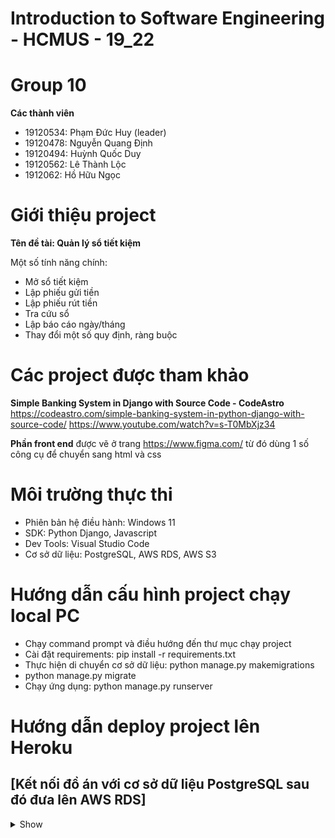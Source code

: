 # Introduction to Software Engineering - HCMUS - 19_22

# Group 10 
**Các thành viên**

- 19120534: Phạm Đức Huy (leader)
- 19120478: Nguyễn Quang Định 
- 19120494: Huỳnh Quốc Duy
- 19120562: Lê Thành Lộc
- 1912062: Hồ Hữu Ngọc

# Giới thiệu project
**Tên đề tài: Quản lý sổ tiết kiệm**

Một số tính năng chính:
- Mở sổ tiết kiệm
- Lập phiếu gửi tiền
- Lập phiếu rút tiền
- Tra cứu sổ
- Lập báo cáo ngày/tháng
- Thay đổi một số quy định, ràng buộc

# Các project được tham khảo

**Simple Banking System in Django with Source Code - CodeAstro**
https://codeastro.com/simple-banking-system-in-python-django-with-source-code/ 
https://www.youtube.com/watch?v=s-T0MbXjz34

**Phần front end** được vẽ ở trang https://www.figma.com/ từ đó dùng 1 số công cụ để chuyển sang html và css

# Môi trường thực thi
- Phiên bản hệ điều hành: Windows 11
- SDK: Python Django, Javascript
- Dev Tools: Visual Studio Code
- Cơ sở dữ liệu: PostgreSQL, AWS RDS, AWS S3
# Hướng dẫn cấu hình project chạy local PC
- Chạy command prompt và điều hướng đến thư mục chạy project
- Cài đặt requirements: pip install -r requirements.txt
- Thực hiện di chuyển cơ sở dữ liệu: python manage.py makemigrations
- python manage.py migrate
- Chạy ứng dụng: python manage.py runserver
# Hướng dẫn deploy project lên Heroku
## [Kết nối đồ án với cơ sở dữ liệu PostgreSQL sau đó đưa lên AWS RDS]

<details><summary>Show</summary>
    
- Tải Postgres [(link)](https://www.postgresql.org/download/) và PgAdmin [(link)](https://www.pgadmin.org/download/pgadmin-4-windows/) (giao diện để thao tác trên Postgres) 
- Đăng nhập vào PgAdmin và tạo database
	- Tạo 1 Server Group mới (DEMO) rồi tạo 1 Server mới tại server group vừa tạo (DEMO_SERVER)
	- Tạo 1 database ở server vừa tạo
- Kết nối database với đồ án Django và chạy migrations
	- Cài đặt các package psycopg2 (cho phép Postgres giao tiếp với ứng dụng)
	- Ta sẽ tạo db trên AWS trước rồi mới kết nối với Django
- Tạo database trên AWS RDS
	- Tạo tài khoản AWS rồi tìm đến trang AWS RDS
	- [Đường dẫn đến AWS RDS)](https://us-west-2.console.aws.amazon.com/rds/home?region=us-west-2#)
	- Tạo database mới trên AWS RDS (các tham số khi tạo có thể xem thêm ở video tham khảo)
	- Sau khi tạo xong ta sẽ có được một **endpoint** ở mục Connectivity & Security
- Kết nối live AWS database trực tiếp với PgAdmin và Django
	- Tạo một database mới ở DEMO_SERVER (LIVE_DBS)
	- Ở mục Connection khi tạo, đặt Host name là endpoint của database vừa tạo trên AWS RDS
	- Sửa mục DATABASES ở file settings.py trong thư mục crm1
DATABASES = 
{'default': 
	{'ENGINE': 'django.db.backends.postgresql',
	'NAME': (tên database vừa tạo trên AWS),
	'USER': (tên user),
	'PASSWORD': (password),
	'HOST': (đường dẫn endpoint),
	'PORT':5432, #mặc định}
}
	- python manage.py migrate
<blockquote>

## Đường dẫn tới project trên Heroku
Link Heroku: https://theblues-crm1.herokuapp.com/ 
# Link demo
# Current status:
- Đã hoàn thành các tính năng cơ bản của sổ tiết kiệm
- Phần frontend vẫn còn gặp nhiều vấn đề nên vẫn đang được chỉnh sửa và sẽ được tiếp tục cập nhật
# Future works
